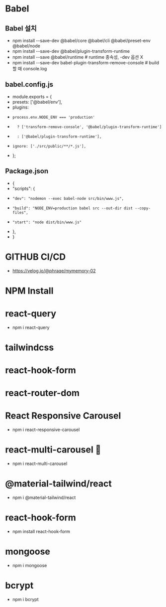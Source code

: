 # Babel

## Babel 설치

- npm install --save-dev @babel/core @babel/cli @babel/preset-env @babel/node
- npm install --save-dev @babel/plugin-transform-runtime
- npm install --save @babel/runtime # runtime 종속성, -dev 옵션 X
- npm install --save-dev babel-plugin-transform-remove-console # build 할 때 console.log

## babel.config.js

- module.exports = {
- presets: ['@babel/env'],
- plugins:
-     process.env.NODE_ENV === 'production'
-       ? ['transform-remove-console', '@babel/plugin-transform-runtime']
-       : ['@babel/plugin-transform-runtime'],
-     ignore: ['./src/public/**/*.js'],
- };

## Package.json

- {
- "scripts": {
-     "dev": "nodemon --exec babel-node src/bin/www.js",
-     "build": "NODE_ENV=production babel src --out-dir dist --copy-files",
-     "start": "node dist/bin/www.js"
- },
- }

# GITHUB CI/CD

- https://velog.io/@phraqe/mymemory-02

# NPM Install

# react-query

- npm i react-query

# tailwindcss

# react-hook-form

# react-router-dom

# React Responsive Carousel

- npm i react-responsive-carousel

# react-multi-carousel 👋

- npm i react-multi-carousel

# @material-tailwind/react

- npm i @material-tailwind/react

# react-hook-form

- npm install react-hook-form

# mongoose

- npm i mongoose

# bcrypt

- npm i bcrypt
